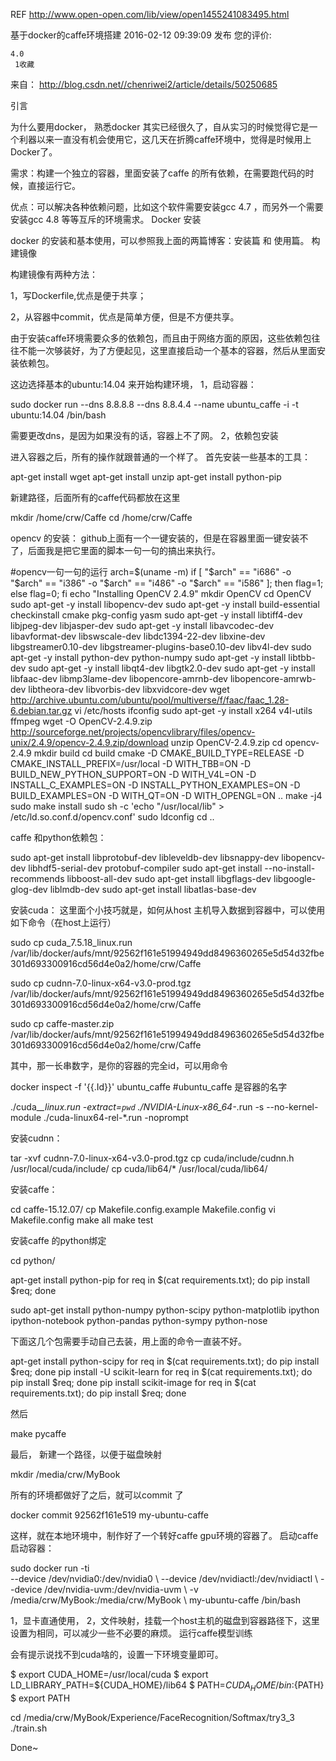 REF http://www.open-open.com/lib/view/open1455241083495.html

基于docker的caffe环境搭建
  2016-02-12 09:39:09 发布
您的评价: 	
     
	4.0 	
     1收藏

来自： http://blog.csdn.net//chenriwei2/article/details/50250685

引言

为什么要用docker， 熟悉docker 其实已经很久了，自从实习的时候觉得它是一个利器以来一直没有机会使用它，这几天在折腾caffe环境中，觉得是时候用上Docker了。

需求：构建一个独立的容器，里面安装了caffe 的所有依赖，在需要跑代码的时候，直接运行它。

优点：可以解决各种依赖问题，比如这个软件需要安装gcc 4.7 ，而另外一个需要安装gcc 4.8 等等互斥的环境需求。
Docker 安装

docker 的安装和基本使用，可以参照我上面的两篇博客：安装篇 和 使用篇。
构建镜像

构建镜像有两种方法：

1，写Dockerfile,优点是便于共享；

2，从容器中commit，优点是简单方便，但是不方便共享。

由于安装caffe环境需要众多的依赖包，而且由于网络方面的原因，这些依赖包往往不能一次够装好，为了方便起见，这里直接启动一个基本的容器，然后从里面安装依赖包。

这边选择基本的ubuntu:14.04 来开始构建环境，
1，启动容器：

sudo docker run --dns 8.8.8.8 --dns 8.8.4.4 --name ubuntu_caffe -i -t ubuntu:14.04 /bin/bash

需要更改dns，是因为如果没有的话，容器上不了网。
2，依赖包安装

进入容器之后，所有的操作就跟普通的一个样了。
首先安装一些基本的工具：

apt-get install wget
apt-get install unzip
apt-get install python-pip

新建路径，后面所有的caffe代码都放在这里

mkdir /home/crw/Caffe
cd /home/crw/Caffe

opencv 的安装：
github上面有一个一键安装的，但是在容器里面一键安装不了，后面我是把它里面的脚本一句一句的搞出来执行。

#opencv一句一句的运行
arch=$(uname -m)
if [ "$arch" == "i686" -o "$arch" == "i386" -o "$arch" == "i486" -o "$arch" == "i586" ]; then flag=1; else flag=0; fi
echo "Installing OpenCV 2.4.9"
mkdir OpenCV
cd OpenCV
sudo apt-get -y install libopencv-dev
sudo apt-get -y install build-essential checkinstall cmake pkg-config yasm
sudo apt-get -y install libtiff4-dev libjpeg-dev libjasper-dev
sudo apt-get -y install libavcodec-dev libavformat-dev libswscale-dev libdc1394-22-dev libxine-dev libgstreamer0.10-dev libgstreamer-plugins-base0.10-dev libv4l-dev
sudo apt-get -y install python-dev python-numpy
sudo apt-get -y install libtbb-dev
sudo apt-get -y install libqt4-dev libgtk2.0-dev
sudo apt-get -y install libfaac-dev libmp3lame-dev libopencore-amrnb-dev libopencore-amrwb-dev libtheora-dev libvorbis-dev libxvidcore-dev
wget http://archive.ubuntu.com/ubuntu/pool/multiverse/f/faac/faac_1.28-6.debian.tar.gz
vi /etc/hosts
ifconfig
sudo apt-get -y install x264 v4l-utils ffmpeg
wget -O OpenCV-2.4.9.zip http://sourceforge.net/projects/opencvlibrary/files/opencv-unix/2.4.9/opencv-2.4.9.zip/download
unzip OpenCV-2.4.9.zip
cd opencv-2.4.9
mkdir build
cd build
cmake -D CMAKE_BUILD_TYPE=RELEASE -D CMAKE_INSTALL_PREFIX=/usr/local -D WITH_TBB=ON -D BUILD_NEW_PYTHON_SUPPORT=ON -D WITH_V4L=ON -D INSTALL_C_EXAMPLES=ON -D INSTALL_PYTHON_EXAMPLES=ON -D BUILD_EXAMPLES=ON -D WITH_QT=ON -D WITH_OPENGL=ON ..
make -j4
sudo make install
sudo sh -c 'echo "/usr/local/lib" > /etc/ld.so.conf.d/opencv.conf'
sudo ldconfig
cd ..

caffe 和python依赖包：

sudo apt-get install libprotobuf-dev libleveldb-dev libsnappy-dev libopencv-dev libhdf5-serial-dev protobuf-compiler
sudo apt-get install --no-install-recommends libboost-all-dev
sudo apt-get install libgflags-dev libgoogle-glog-dev liblmdb-dev
sudo apt-get install libatlas-base-dev

安装cuda：
这里面个小技巧就是，如何从host 主机导入数据到容器中，可以使用如下命令（在host上运行）

sudo cp cuda_7.5.18_linux.run /var/lib/docker/aufs/mnt/92562f161e51994949dd8496360265e5d54d32fbe301d693300916cd56d4e0a2/home/crw/Caffe

sudo cp cudnn-7.0-linux-x64-v3.0-prod.tgz /var/lib/docker/aufs/mnt/92562f161e51994949dd8496360265e5d54d32fbe301d693300916cd56d4e0a2/home/crw/Caffe

sudo cp caffe-master.zip /var/lib/docker/aufs/mnt/92562f161e51994949dd8496360265e5d54d32fbe301d693300916cd56d4e0a2/home/crw/Caffe

其中，那一长串数字，是你的容器的完全id，可以用命令

docker inspect -f   '{{.Id}}' ubuntu_caffe #ubuntu_caffe 是容器的名字

./cuda_*_linux.run -extract=`pwd`
./NVIDIA-Linux-x86_64-*.run -s --no-kernel-module
./cuda-linux64-rel-*.run -noprompt

安装cudnn：

tar -xvf cudnn-7.0-linux-x64-v3.0-prod.tgz 
cp cuda/include/cudnn.h /usr/local/cuda/include/
cp cuda/lib64/* /usr/local/cuda/lib64/

安装caffe：

cd caffe-15.12.07/
cp Makefile.config.example Makefile.config
vi Makefile.config
make all
make test

安装caffe 的python绑定

cd python/

apt-get install python-pip
for req in $(cat requirements.txt); do pip install $req; done

sudo apt-get install python-numpy python-scipy python-matplotlib ipython ipython-notebook python-pandas python-sympy python-nose

下面这几个包需要手动自己去装，用上面的命令一直装不好。

apt-get install python-scipy
for req in $(cat requirements.txt); do pip install $req; done
pip install -U scikit-learn
for req in $(cat requirements.txt); do pip install $req; done
pip install scikit-image
for req in $(cat requirements.txt); do pip install $req; done

然后

make pycaffe

最后，
新建一个路径，以便于磁盘映射

mkdir /media/crw/MyBook

所有的环境都做好了之后，就可以commit 了

docker commit 92562f161e519 my-ubuntu-caffe

这样，就在本地环境中，制作好了一个转好caffe gpu环境的容器了。
启动caffe启动容器：

sudo docker run -ti \
    --device /dev/nvidia0:/dev/nvidia0 \     --device /dev/nvidiactl:/dev/nvidiactl \     --device /dev/nvidia-uvm:/dev/nvidia-uvm \     -v /media/crw/MyBook:/media/crw/MyBook \     my-ubuntu-caffe  /bin/bash

1，显卡直通使用，
2，文件映射，挂载一个host主机的磁盘到容器路径下，这里设置为相同，可以减少一些不必要的麻烦。
运行caffe模型训练

会有提示说找不到cuda啥的，设置一下环境变量即可。

$ export CUDA_HOME=/usr/local/cuda
$ export LD_LIBRARY_PATH=${CUDA_HOME}/lib64
$ PATH=${CUDA_HOME}/bin:${PATH}
$ export PATH

cd /media/crw/MyBook/Experience/FaceRecognition/Softmax/try3_3
./train.sh

Done~
